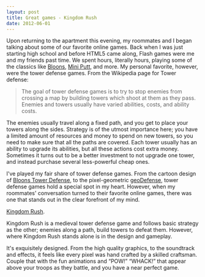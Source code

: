```yaml
---
layout: post
title: Great games - Kingdom Rush
date: 2012-06-01
---
```


Upon returning to the apartment this evening, my roommates and I began talking about some of our favorite online games. Back when I was just starting high school and before HTML5 came along, Flash games were me and my friends past time. We spent hours, literally hours, playing some of the classics like [Bloons](http://dregerkq.wordpress.com/2012/06/01/kingdom-rush/ninjakiwi.com/Games/Bloons-Games/Bloons.html), [Mini Putt](http://www.addictinggames.com/sports-games/miniputt.jsp), and more. My personal favorite, however, were the tower defense games. From the Wikipedia page for Tower defense:

> The goal of tower defense games is to try to stop enemies from crossing a map by building towers which shoot at them as they pass. Enemies and towers usually have varied abilities, costs, and ability costs.

The enemies usually travel along a fixed path, and you get to place your towers along the sides. Strategy is of the utmost importance here; you have a limited amount of resources and money to spend on new towers, so you need to make sure that all the paths are covered. Each tower usually has an ability to upgrade its abilities, but all these actions cost extra money. Sometimes it turns out to be a better investment to not upgrade one tower, and instead purchase several less-powerful cheap ones.

I've played my fair share of tower defense games. From the cartoon design of [Bloons Tower Defense](http://ninjakiwi.com/Games/Tower-Defense/Bloons-Tower-Defense.html), to the pixel-geometric [geoDefense](http://criticalthoughtgames.com/geodefense), tower defense games hold a special spot in my heart. However, when my roommates' conversation turned to their favorite online games, there was one that stands out in the clear forefront of my mind.

[Kingdom Rush](http://www.kingdomrush.com/).

Kingdom Rush is a medieval tower defense game and follows basic strategy as the other; enemies along a path, build towers to defeat them. However, where Kingdom Rush stands alone is in the design and gameplay.

It's exquisitely designed. From the high quality graphics, to the soundtrack and effects, it feels like every pixel was hand crafted by a skilled craftsman. Couple that with the fun animations and “POW!” “WHACK!” that appear above your troops as they battle, and you have a near perfect game.